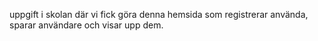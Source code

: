 uppgift i skolan där vi fick göra denna hemsida som registrerar använda, sparar användare och visar upp dem.
